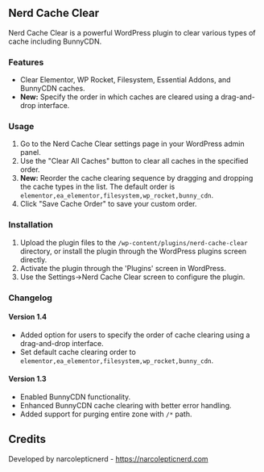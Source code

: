 ## Nerd Cache Clear

Nerd Cache Clear is a powerful WordPress plugin to clear various types of cache including BunnyCDN.

### Features

- Clear Elementor, WP Rocket, Filesystem, Essential Addons, and BunnyCDN caches.
- **New:** Specify the order in which caches are cleared using a drag-and-drop interface.

### Usage

1. Go to the Nerd Cache Clear settings page in your WordPress admin panel.
2. Use the "Clear All Caches" button to clear all caches in the specified order.
3. **New:** Reorder the cache clearing sequence by dragging and dropping the cache types in the list. The default order is `elementor,ea_elementor,filesystem,wp_rocket,bunny_cdn`.
4. Click "Save Cache Order" to save your custom order.

### Installation

1. Upload the plugin files to the `/wp-content/plugins/nerd-cache-clear` directory, or install the plugin through the WordPress plugins screen directly.
2. Activate the plugin through the 'Plugins' screen in WordPress.
3. Use the Settings->Nerd Cache Clear screen to configure the plugin.

### Changelog

#### Version 1.4
- Added option for users to specify the order of cache clearing using a drag-and-drop interface.
- Set default cache clearing order to `elementor,ea_elementor,filesystem,wp_rocket,bunny_cdn`.

#### Version 1.3
- Enabled BunnyCDN functionality.
- Enhanced BunnyCDN cache clearing with better error handling.
- Added support for purging entire zone with `/*` path.

## Credits
Developed by narcolepticnerd - https://narcolepticnerd.com